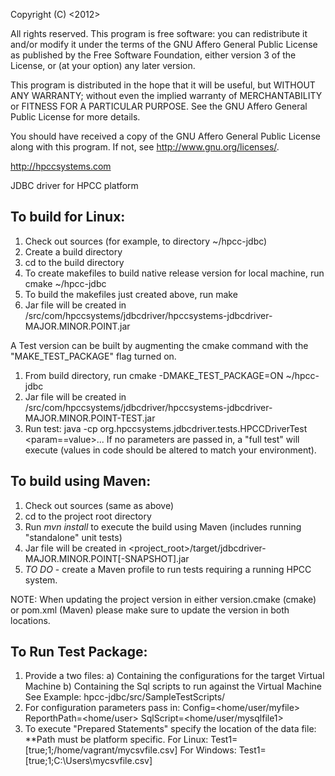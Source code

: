 Copyright (C) <2012> <LexisNexis Risk Data Management Inc.>

All rights reserved. This program is free software: you can redistribute it and/or modify
it under the terms of the GNU Affero General Public License as
published by the Free Software Foundation, either version 3 of the
License, or (at your option) any later version.

This program is distributed in the hope that it will be useful,
but WITHOUT ANY WARRANTY; without even the implied warranty of
MERCHANTABILITY or FITNESS FOR A PARTICULAR PURPOSE. See the
GNU Affero General Public License for more details.

You should have received a copy of the GNU Affero General Public License
along with this program. If not, see <http://www.gnu.org/licenses/>.

http://hpccsystems.com

JDBC driver for HPCC platform

To build for Linux:
-------------------

1. Check out sources (for example, to directory ~/hpcc-jdbc)
2. Create a build directory
3. cd to the build directory
4. To create makefiles to build native release version for local machine, run cmake ~/hpcc-jdbc
5. To build the makefiles just created above, run make
6. Jar file will be created in <builddir>/src/com/hpccsystems/jdbcdriver/hpccsystems-jdbcdriver-MAJOR.MINOR.POINT.jar

A Test version can be built by augmenting the cmake command with the "MAKE_TEST_PACKAGE" flag turned on.
1. From build directory, run cmake -DMAKE_TEST_PACKAGE=ON ~/hpcc-jdbc
2. Jar file will be created in <builddir>/src/com/hpccsystems/jdbcdriver/hpccsystems-jdbcdriver-MAJOR.MINOR.POINT-TEST.jar
3. Run test: java -cp <jarfile> org.hpccsystems.jdbcdriver.tests.HPCCDriverTest <param==value>...
   If no parameters are passed in, a "full test" will execute (values in code should be altered to match your environment).

To build using Maven:
---------------------

1. Check out sources (same as above)
2. cd to the project root directory
3. Run _mvn install_ to execute the build using Maven (includes running "standalone" unit tests)
4. Jar file will be created in <project_root>/target/jdbcdriver-MAJOR.MINOR.POINT[-SNAPSHOT].jar
5. _TO DO_ - create a Maven profile to run tests requiring a running HPCC system.

NOTE:  When updating the project version in either version.cmake (cmake) or pom.xml (Maven) please make sure to
update the version in both locations.

To Run Test Package:
-------------------
1. Provide a two files:
	a) Containing the configurations for the target Virtual Machine
	b) Containing the Sql scripts to run against the Virtual Machine
	See Example: hpcc-jdbc/src/SampleTestScripts/
2. For configuration parameters pass in:
	Config=<home/user/myfile>
	ReporthPath=<home/user>
	SqlScript=<home/user/mysqlfile1>
3. To execute "Prepared Statements" specify the location of the data file:
**Path must be platform specific.
For Linux: Test1=[true;1;/home/vagrant/mycsvfile.csv]<preparedstament>
For Windows: Test1=[true;1;C:\\Users\\mycsvfile.csv]<preparedstament>
